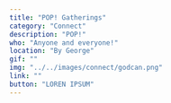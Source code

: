 ```yaml
---
title: "POP! Gatherings"
category: "Connect"
description: "POP!"
who: "Anyone and everyone!"
location: "By George"
gif: ""
img: "../../images/connect/godcan.png"
link: ""
button: "LOREN IPSUM"
---
```

